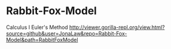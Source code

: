 # Rabbit-Fox-Model
Calculus I Euler's Method
http://viewer.gorilla-repl.org/view.html?source=github&user=JonaLaw&repo=Rabbit-Fox-Model&path=RabbitFoxModel
